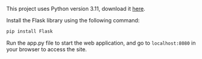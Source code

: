 This project uses Python version 3.11, download it [here](https://www.python.org/downloads/release/python-3114/).

Install the Flask library using the following command:
~~~bash
pip install Flask
~~~

Run the app.py file to start the web application, and go to `localhost:8080` in your browser to access the site.
